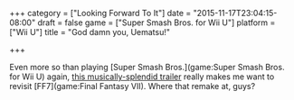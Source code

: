 +++
category = ["Looking Forward To It"]
date = "2015-11-17T23:04:15-08:00"
draft = false
game = ["Super Smash Bros. for Wii U"]
platform = ["Wii U"]
title = "God damn you, Uematsu!"

+++

Even more so than playing [Super Smash Bros.](game:Super Smash Bros. for Wii U) again, <a href="http://www.vg247.com/2015/11/12/final-fantasy-7s-cloud-joins-super-smash-bros-roster/">this musically-splendid trailer</a> really makes me want to revisit [FF7](game:Final Fantasy VII).  Where that remake at, guys?
